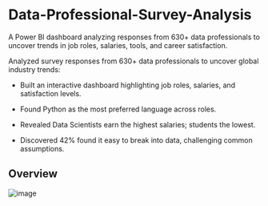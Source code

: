 # Data-Professional-Survey-Analysis
A Power BI dashboard analyzing responses from 630+ data professionals to uncover trends in job roles, salaries, tools, and career satisfaction.

Analyzed survey responses from 630+ data professionals to uncover global industry trends:

  - Built an interactive dashboard highlighting job roles, salaries, and satisfaction levels.
  
  - Found Python as the most preferred language across roles.
  
  - Revealed Data Scientists earn the highest salaries; students the lowest.
  
  - Discovered 42% found it easy to break into data, challenging common assumptions.

## Overview

![image](https://github.com/user-attachments/assets/fb588c98-273d-43fc-ae1a-ec12495ff9df)
